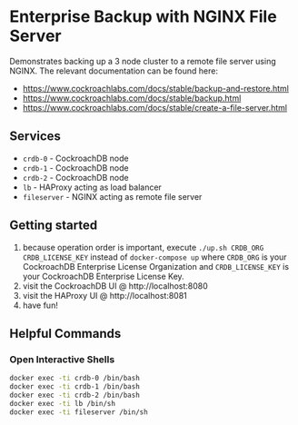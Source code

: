 # Enterprise Backup with NGINX File Server
Demonstrates backing up a 3 node cluster to a remote file server using NGINX.  The relevant documentation can be found here:

* https://www.cockroachlabs.com/docs/stable/backup-and-restore.html
* https://www.cockroachlabs.com/docs/stable/backup.html
* https://www.cockroachlabs.com/docs/stable/create-a-file-server.html

## Services
* `crdb-0` - CockroachDB node
* `crdb-1` - CockroachDB node
* `crdb-2` - CockroachDB node
* `lb` - HAProxy acting as load balancer
* `fileserver` - NGINX acting as remote file server

## Getting started
1) because operation order is important, execute `./up.sh CRDB_ORG CRDB_LICENSE_KEY` instead of `docker-compose up` where `CRDB_ORG` is your CockroachDB Enterprise License Organization and `CRDB_LICENSE_KEY` is your CockroachDB Enterprise License Key.   
2) visit the CockroachDB UI @ http://localhost:8080
3) visit the HAProxy UI @ http://localhost:8081
4) have fun!

## Helpful Commands

### Open Interactive Shells
```bash
docker exec -ti crdb-0 /bin/bash
docker exec -ti crdb-1 /bin/bash
docker exec -ti crdb-2 /bin/bash
docker exec -ti lb /bin/sh
docker exec -ti fileserver /bin/sh
```